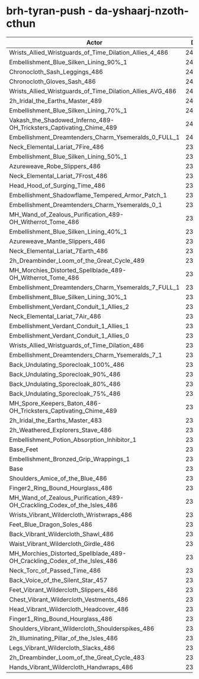 # brh-tyran-push - da-yshaarj-nzoth-cthun
| Actor | DPS | Increase |
|---|:---:|:---:|
|Wrists_Allied_Wristguards_of_Time_Dilation_Allies_4_486|241671|1.89%|
|Embellishment_Blue_Silken_Lining_90%_1|241575|1.85%|
|Chronocloth_Sash_Leggings_486|241405|1.78%|
|Chronocloth_Gloves_Sash_486|240894|1.57%|
|Wrists_Allied_Wristguards_of_Time_Dilation_Allies_AVG_486|240883|1.56%|
|2h_Iridal_the_Earths_Master_489|240845|1.54%|
|Embellishment_Blue_Silken_Lining_70%_1|240587|1.44%|
|Vakash_the_Shadowed_Inferno_489-OH_Tricksters_Captivating_Chime_489|240098|1.23%|
|Embellishment_Dreamtenders_Charm_Ysemeralds_0_FULL_1|240093|1.23%|
|Neck_Elemental_Lariat_7Fire_486|239684|1.06%|
|Embellishment_Blue_Silken_Lining_50%_1|239661|1.05%|
|Azureweave_Robe_Slippers_486|239520|0.99%|
|Neck_Elemental_Lariat_7Frost_486|239506|0.98%|
|Head_Hood_of_Surging_Time_486|239286|0.89%|
|Embellishment_Shadowflame_Tempered_Armor_Patch_1|239241|0.87%|
|Embellishment_Dreamtenders_Charm_Ysemeralds_0_1|239239|0.87%|
|MH_Wand_of_Zealous_Purification_489-OH_Witherrot_Tome_486|239235|0.87%|
|Embellishment_Blue_Silken_Lining_40%_1|238995|0.76%|
|Azureweave_Mantle_Slippers_486|238923|0.73%|
|Neck_Elemental_Lariat_7Earth_486|238876|0.71%|
|2h_Dreambinder_Loom_of_the_Great_Cycle_489|238858|0.71%|
|MH_Morchies_Distorted_Spellblade_489-OH_Witherrot_Tome_486|238809|0.69%|
|Embellishment_Dreamtenders_Charm_Ysemeralds_7_FULL_1|238679|0.63%|
|Embellishment_Blue_Silken_Lining_30%_1|238661|0.62%|
|Embellishment_Verdant_Conduit_1_Allies_2|238658|0.62%|
|Neck_Elemental_Lariat_7Air_486|238611|0.60%|
|Embellishment_Verdant_Conduit_1_Allies_1|238509|0.56%|
|Embellishment_Verdant_Conduit_1_Allies_0|238480|0.55%|
|Wrists_Allied_Wristguards_of_Time_Dilation_486|238066|0.37%|
|Embellishment_Dreamtenders_Charm_Ysemeralds_7_1|238040|0.36%|
|Back_Undulating_Sporecloak_100%_486|237995|0.34%|
|Back_Undulating_Sporecloak_90%_486|237971|0.33%|
|Back_Undulating_Sporecloak_80%_486|237738|0.23%|
|Back_Undulating_Sporecloak_75%_486|237694|0.22%|
|MH_Spore_Keepers_Baton_486-OH_Tricksters_Captivating_Chime_489|237636|0.19%|
|2h_Iridal_the_Earths_Master_483|237631|0.19%|
|2h_Weathered_Explorers_Stave_486|237467|0.12%|
|Embellishment_Potion_Absorption_Inhibitor_1|237388|0.09%|
|Base_Feet|237376|0.08%|
|Embellishment_Bronzed_Grip_Wrappings_1|237192|0.00%|
|Base|237181|0.00%|
|Shoulders_Amice_of_the_Blue_486|236952|-0.10%|
|Finger2_Ring_Bound_Hourglass_486|236840|-0.14%|
|MH_Wand_of_Zealous_Purification_489-OH_Crackling_Codex_of_the_Isles_486|236821|-0.15%|
|Wrists_Vibrant_Wildercloth_Wristwraps_486|236720|-0.19%|
|Feet_Blue_Dragon_Soles_486|236661|-0.22%|
|Back_Vibrant_Wildercloth_Shawl_486|236585|-0.25%|
|Waist_Vibrant_Wildercloth_Girdle_486|236582|-0.25%|
|MH_Morchies_Distorted_Spellblade_489-OH_Crackling_Codex_of_the_Isles_486|236382|-0.34%|
|Neck_Torc_of_Passed_Time_486|236352|-0.35%|
|Back_Voice_of_the_Silent_Star_457|236176|-0.42%|
|Feet_Vibrant_Wildercloth_Slippers_486|236175|-0.42%|
|Chest_Vibrant_Wildercloth_Vestments_486|236049|-0.48%|
|Head_Vibrant_Wildercloth_Headcover_486|235954|-0.52%|
|Finger1_Ring_Bound_Hourglass_486|235892|-0.54%|
|Shoulders_Vibrant_Wildercloth_Shoulderspikes_486|235533|-0.69%|
|2h_Illuminating_Pillar_of_the_Isles_486|235504|-0.71%|
|Legs_Vibrant_Wildercloth_Slacks_486|235496|-0.71%|
|2h_Dreambinder_Loom_of_the_Great_Cycle_483|235468|-0.72%|
|Hands_Vibrant_Wildercloth_Handwraps_486|234976|-0.93%|
